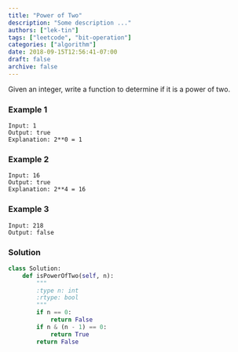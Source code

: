 ```yaml
---
title: "Power of Two"
description: "Some description ..."
authors: ["lek-tin"]
tags: ["leetcode", "bit-operation"]
categories: ["algorithm"]
date: 2018-09-15T12:56:41-07:00
draft: false
archive: false
---
```

Given an integer, write a function to determine if it is a power of two.

### Example 1
```
Input: 1
Output: true 
Explanation: 2**0 = 1
```
### Example 2
```
Input: 16
Output: true
Explanation: 2**4 = 16
```
### Example 3
```
Input: 218
Output: false
```
### Solution
```python
class Solution:
    def isPowerOfTwo(self, n):
        """
        :type n: int
        :rtype: bool
        """
        if n == 0:
            return False
        if n & (n - 1) == 0:
            return True
        return False
```